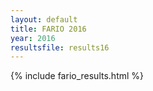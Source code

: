 ```yaml
---
layout: default
title: FARIO 2016
year: 2016
resultsfile: results16
---
```


{% include fario_results.html %}
